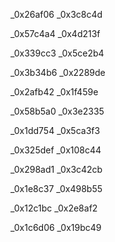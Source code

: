 <!-- list of function names in pairs (encrypt_score_X,send_score_X) -->



_0x26af06
_0x3c8c4d

_0x57c4a4
_0x4d213f

_0x339cc3
_0x5ce2b4



_0x3b34b6
_0x2289de

_0x2afb42
_0x1f459e

_0x58b5a0
_0x3e2335



_0x1dd754
_0x5ca3f3

_0x325def
_0x108c44

_0x298ad1
_0x3c42cb



_0x1e8c37
_0x498b55

_0x12c1bc
_0x2e8af2

_0x1c6d06
_0x19bc49








<!-- 
_0x327ac8
_0x40f02d

_0x3918e0
_0x2b0e53

_0x6e64ad
_0x2682fc 
-->
